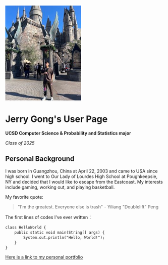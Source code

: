 ![personal picture](444.jpg)
# Jerry Gong's User Page
**UCSD Computer Science & Probability and Statistics major**

*Class of 2025*

## Personal Background

I was born in Guangzhou, China at April 22, 2003 and came to USA since high school. I went to Our Lady of Lourdes High School at Poughkeepsie, NY and decided that I would like to escape from the Eastcoast. My interests include gaming, working out, and playing basketball.

My favorite quote:
> "I'm the greatest. Everyone else is trash" - Yiliang "Doublelift" Peng

The first lines of codes I've ever written：
```
class HelloWorld {
    public static void main(String[] args) {
        System.out.println("Hello, World!"); 
    }
}
```

[Here is a link to my personal portfolio](https://helpful-puppy-2e4b3b.netlify.app/index.html)
